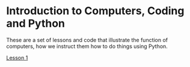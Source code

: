 # Introduction to Computers, Coding and Python

These are a set of lessons and code that illustrate the function of computers, how we instruct them how to do things using Python.

[Lesson 1](Lesson-1.md)